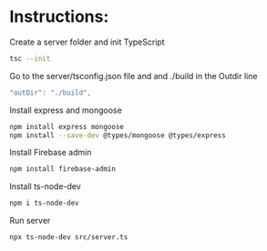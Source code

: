 # Instructions:

Create a server folder and init TypeScript
```sh
tsc --init
```

Go to the server/tsconfig.json file and and ./build in the Outdir line 
```ts
"outDir": "./build",
```

Install express and mongoose
```sh
npm install express mongoose
npm install --save-dev @types/mongoose @types/express
```

Install Firebase admin
```sh
npm install firebase-admin
```

Install ts-node-dev
```sh
npm i ts-node-dev
```

Run server
```sh
npx ts-node-dev src/server.ts
```